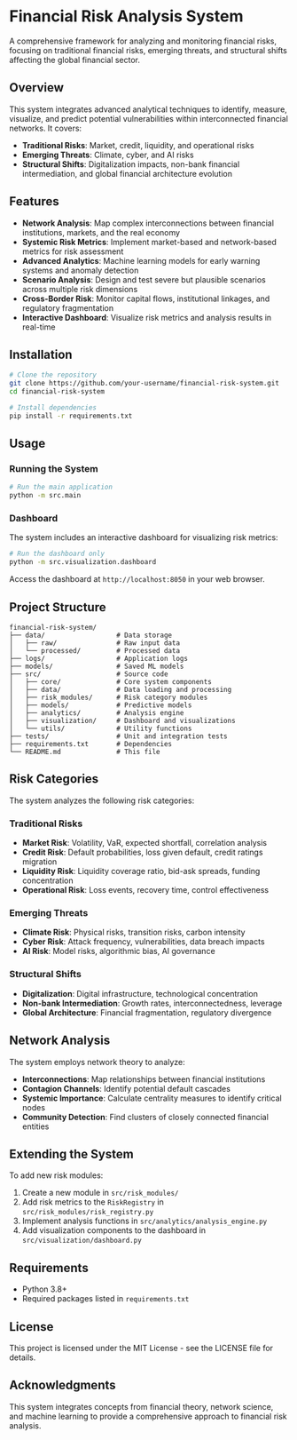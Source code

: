 # Financial Risk Analysis System

A comprehensive framework for analyzing and monitoring financial risks, focusing on traditional financial risks, emerging threats, and structural shifts affecting the global financial sector.

## Overview

This system integrates advanced analytical techniques to identify, measure, visualize, and predict potential vulnerabilities within interconnected financial networks. It covers:

- **Traditional Risks**: Market, credit, liquidity, and operational risks
- **Emerging Threats**: Climate, cyber, and AI risks
- **Structural Shifts**: Digitalization impacts, non-bank financial intermediation, and global financial architecture evolution

## Features

- **Network Analysis**: Map complex interconnections between financial institutions, markets, and the real economy
- **Systemic Risk Metrics**: Implement market-based and network-based metrics for risk assessment
- **Advanced Analytics**: Machine learning models for early warning systems and anomaly detection
- **Scenario Analysis**: Design and test severe but plausible scenarios across multiple risk dimensions
- **Cross-Border Risk**: Monitor capital flows, institutional linkages, and regulatory fragmentation
- **Interactive Dashboard**: Visualize risk metrics and analysis results in real-time

## Installation

```bash
# Clone the repository
git clone https://github.com/your-username/financial-risk-system.git
cd financial-risk-system

# Install dependencies
pip install -r requirements.txt
```

## Usage

### Running the System

```bash
# Run the main application
python -m src.main
```

### Dashboard

The system includes an interactive dashboard for visualizing risk metrics:

```bash
# Run the dashboard only
python -m src.visualization.dashboard
```

Access the dashboard at `http://localhost:8050` in your web browser.

## Project Structure

```
financial-risk-system/
├── data/                  # Data storage
│   ├── raw/               # Raw input data
│   └── processed/         # Processed data
├── logs/                  # Application logs
├── models/                # Saved ML models
├── src/                   # Source code
│   ├── core/              # Core system components
│   ├── data/              # Data loading and processing
│   ├── risk_modules/      # Risk category modules
│   ├── models/            # Predictive models
│   ├── analytics/         # Analysis engine
│   ├── visualization/     # Dashboard and visualizations
│   └── utils/             # Utility functions
├── tests/                 # Unit and integration tests
├── requirements.txt       # Dependencies
└── README.md              # This file
```

## Risk Categories

The system analyzes the following risk categories:

### Traditional Risks
- **Market Risk**: Volatility, VaR, expected shortfall, correlation analysis
- **Credit Risk**: Default probabilities, loss given default, credit ratings migration
- **Liquidity Risk**: Liquidity coverage ratio, bid-ask spreads, funding concentration
- **Operational Risk**: Loss events, recovery time, control effectiveness

### Emerging Threats
- **Climate Risk**: Physical risks, transition risks, carbon intensity
- **Cyber Risk**: Attack frequency, vulnerabilities, data breach impacts
- **AI Risk**: Model risks, algorithmic bias, AI governance

### Structural Shifts
- **Digitalization**: Digital infrastructure, technological concentration
- **Non-bank Intermediation**: Growth rates, interconnectedness, leverage
- **Global Architecture**: Financial fragmentation, regulatory divergence

## Network Analysis

The system employs network theory to analyze:

- **Interconnections**: Map relationships between financial institutions
- **Contagion Channels**: Identify potential default cascades
- **Systemic Importance**: Calculate centrality measures to identify critical nodes
- **Community Detection**: Find clusters of closely connected financial entities

## Extending the System

To add new risk modules:

1. Create a new module in `src/risk_modules/`
2. Add risk metrics to the `RiskRegistry` in `src/risk_modules/risk_registry.py`
3. Implement analysis functions in `src/analytics/analysis_engine.py`
4. Add visualization components to the dashboard in `src/visualization/dashboard.py`

## Requirements

- Python 3.8+
- Required packages listed in `requirements.txt`

## License

This project is licensed under the MIT License - see the LICENSE file for details.

## Acknowledgments

This system integrates concepts from financial theory, network science, and machine learning to provide a comprehensive approach to financial risk analysis. 
